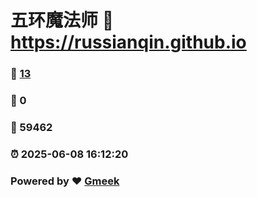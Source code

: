 # 五环魔法师 :link: https://russianqin.github.io 
### :page_facing_up: [13](https://russianqin.github.io/tag.html) 
### :speech_balloon: 0 
### :hibiscus: 59462 
### :alarm_clock: 2025-06-08 16:12:20 
### Powered by :heart: [Gmeek](https://github.com/Meekdai/Gmeek)
